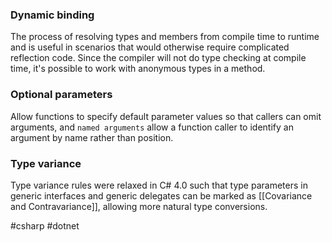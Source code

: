 ### Dynamic binding

The process of resolving types and members from compile time to runtime and is useful in scenarios that would otherwise require complicated reflection code. Since the compiler will not do type checking at compile time, it's possible to work with anonymous types in a method.

### Optional parameters

Allow functions to specify default parameter values so that callers can omit arguments, and `named arguments` allow a function caller to identify an argument by name rather than position.

### Type variance

Type variance rules were relaxed in C# 4.0 such that type parameters in generic interfaces and generic delegates can be marked as [[Covariance and Contravariance]], allowing more natural type conversions.

#csharp #dotnet